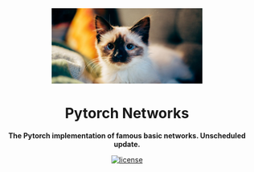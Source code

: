 <div align=center><img width="300" height="150" src="docs/images/cat.jpg"/>

# Pytorch Networks

**The Pytorch implementation of famous basic networks. Unscheduled update.**

[![license](https://img.shields.io/badge/License-Apache%202.0-blue.svg)](https://github.com/williamFalcon/pytorch-lightning/blob/master/LICENSE)
</div>
